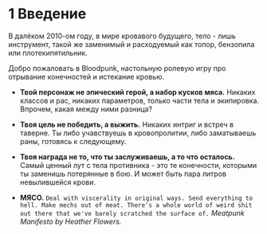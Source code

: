 # 1 Введение

В далёком 2010-ом году, в мире кровавого будущего, тело - лишь инструмент, 
такой же заменимый и расходуемый как топор, бензопила или плотекипятильник.

Добро пожаловать в Bloodpunk, настольную ролевую игру про отрывание конечностей и истекание кровью.

- __Твой персонаж не эпический герой, а набор кусков мяса.__
Никаких классов и рас, никаких параметров, только части тела и экипировка. Впрочем, какая между ними разница?

- __Твоя цель не победить, а выжить.__
Никаких интриг и встреч в таверне. Ты либо учавствуешь в кровопролитии, либо заматываешь раны, готовясь к следующему.

- __Твоя награда не то, что ты заслуживаешь, а то что осталось.__
Самый ценный лут с тела противника - это те конечности, которыми ты заменишь потерянные в бою. 
И может быть пара литров невылившейся крови.

- __МЯСО.__
`Deal with viscerality in original ways. Send everything to hell. Make mechs out of meat.
There's a whole world of weird shit out there that we've barely scratched the surface of.` _Meatpunk Manifesto by Heather Flowers._